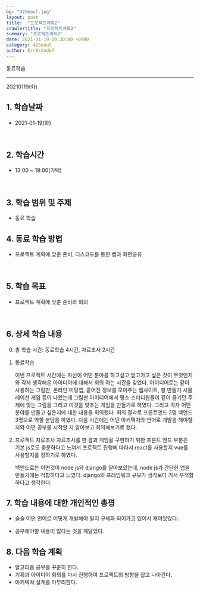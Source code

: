 ```yaml
---
bg: "42Seoul.jpg"
layout: post
title:  "프로젝트계획2"
crawlertitle: "프로젝트계획2"
summary: "프로젝트계획2"
date: 2021-01-19 19:30:00 +0900
category: 42Seoul
author: Err0rCode7
---
```


동료학습

---

20210119(화)

## 1. 학습날짜

- 2021-01-19(화)
<br>

## 2. 학습시간

- 13:00 ~ 19:00(가택)
<br>

## 3. 학습 범위 및 주제

- 동료 학습

## 4. 동료 학습 방법

- 프로젝트 계획에 맞춘 준비, 디스코드를 통한 캠과 화면공유
<br>

## 5. 학습 목표

- 프로젝트 계획에 맞춘 준비와 회의

<br>

## 6. 상세 학습 내용

0. 총 학습 시간: 동료학습 4시간, 자료조사 2시간


1. 동료학습

	이번 프로젝트 시간에는 자신이 어떤 분야를 하고싶고 얻고가고 싶은 것이 무엇인지와 각자 생각해온 아이디어에 대해서 회의 하는 시간을 갖었다. 아이디어로는 같이 사용하는 그림판, 온라인 미팅앱, 흩어진 정보를 모아주는 웹사이트, 빵 만들기 시뮬레이션 게임 등이 나왔는데 그림판 아이디어에서 평소 스터디원들이 같이 즐기던 주제에 맞는 그림을 그리고 이것을 맞추는 게임을 만들기로 하였다. 그리고 각자 어떤 분야를 만들고 싶은지에 대한 내용을 회의했다. 회의 결과로 프론트엔드 2명 백엔드 3명으로 역할 분담을 하였다. 다음 시간에는 어떤 아키텍처와 언어로 개발을 해야할지와 어떤 공부를 시작할 지 알아보고 회의해보기로 했다.

3. 프로젝트 자료조사
	자료조사를 한 결과 게임을 구현하기 위한 프론트 엔드 부분은 기본 js로도 충분하다고 느껴서 프로젝트 진행에 따라서 react를 사용할지 vue를 사용할지를 정하기로 하였다.
	
	백엔드로는 어떤것이 node js와 django를 알아보았는데, node js가 간단한 앱을 만들기에는 적합하다고 느꼈다. django의 프레임워크 규모가 생각보다 커서 부적합하다고 생각한다.

## 7. 학습 내용에 대한 개인적인 총평

- 슬슬 어떤 언어로 어떻게 개발해야 될지 구체화 되어가고 있어서 재미있었다.

- 공부해야할 내용이 많다는 것을 깨달았다.

## 8. 다음 학습 계획

- 알고리즘 공부를 꾸준히 한다.
- 기획과 아이디어 회의를 다시 진행하여 프로젝트의 방향을 잡고 나아간다.
- 아키텍처 설계를 마무리한다.
